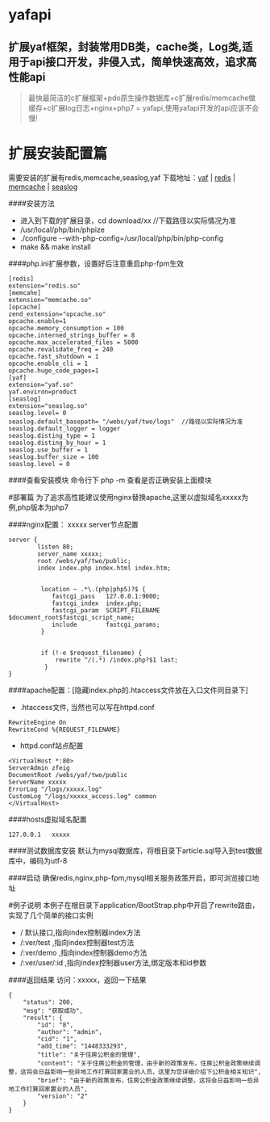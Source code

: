 # yafapi
扩展yaf框架，封装常用DB类，cache类，Log类,适用于api接口开发，非侵入式，简单快速高效，追求高性能api
----------

> 最快最简洁的c扩展框架+pdo原生操作数据库+c扩展redis/memcache做缓存+c扩展log日志+nginx+php7 = yafapi,使用yafapi开发的api应该不会慢!


# 扩展安装配置篇
需要安装的扩展有redis,memcache,seaslog,yaf
下载地址：[yaf](http://pecl.php.net/package/yaf) | [redis](http://pecl.php.net/package/redis) | [memcache](http://pecl.php.net/package/memcache) |  [seaslog](http://pecl.php.net/package/seaslog)

####安装方法
* 进入到下载的扩展目录，cd  download/xx //下载路径以实际情况为准
* /usr/local/php/bin/phpize  
* ./configure --with-php-config=/usr/local/php/bin/php-config
* make && make install

####php.ini扩展参数，设置好后注意重启php-fpm生效

```
[redis]
extension="redis.so"
[memcahe]
extension="memcache.so"
[opcache]
zend_extension="opcache.so"
opcache.enable=1
opcache.memory_consumption = 100
opcache.interned_strings_buffer = 8
opcache.max_accelerated_files = 5000
opcache.revalidate_freq = 240
opcache.fast_shutdown = 1
opcache.enable_cli = 1
opcache.huge_code_pages=1
[yaf]
extension="yaf.so"
yaf.environ=product
[seaslog]
extension="seaslog.so"
seaslog.level= 0
seaslog.default_basepath= "/webs/yaf/two/logs"  //路径以实际情况为准
seaslog.default_logger = logger
seaslog.disting_type = 1
seaslog.disting_by_hour = 1
seaslog.use_buffer = 1
seaslog.buffer_size = 100
seaslog.level = 0
```

####查看安装模块
命令行下 php -m 查看是否正确安装上面模块


#部署篇
为了追求高性能建议使用nginx替换apache,这里以虚拟域名xxxxx为例,php版本为php7



####nginx配置：
xxxxx server节点配置
```
server {
        listen 80;
        server_name xxxxx;
        root /webs/yaf/two/public;
        index index.php index.html index.htm;


         location ~ .*\.(php|php5)?$ {
            fastcgi_pass   127.0.0.1:9000;
            fastcgi_index  index.php;
            fastcgi_param  SCRIPT_FILENAME  $document_root$fastcgi_script_name;
            include        fastcgi_params;
         }


         if (!-e $request_filename) {
             rewrite ^/(.*) /index.php?$1 last;
          }
}
```


####apache配置：[隐藏index.php的.htaccess文件放在入口文件同目录下]
* .htaccess文件, 当然也可以写在httpd.conf

```
RewriteEngine On
RewriteCond %{REQUEST_FILENAME}
```

* httpd.conf站点配置

```
<VirtualHost *:80>
ServerAdmin zfeig
DocumentRoot /webs/yaf/two/public
ServerName xxxxx
ErrorLog "/logs/xxxxx.log"
CustomLog "/logs/xxxxx_access.log" common
</VirtualHost>
```

####hosts虚拟域名配置

```
127.0.0.1   xxxxx
```

####测试数据库安装
默认为mysql数据库，将根目录下article.sql导入到test数据库中，编码为utf-8


####启动
确保redis,nginx,php-fpm,mysql相关服务政策开启，即可浏览接口地址


#例子说明
本例子在根目录下application/BootStrap.php中开启了rewrite路由，实现了几个简单的接口实例
* /   默认接口,指向index控制器index方法
* /:ver/test  ,指向index控制器test方法
* /:ver/demo  ,指向index控制器demo方法
* /:ver/user/:id  ,指向index控制器user方法,绑定版本和id参数

####返回结果
访问：xxxxx，返回一下结果

```
{
    "status": 200,
    "msg": "获取成功",
    "result": {
        "id": "8",
        "author": "admin",
        "cid": "1",
        "add_time": "1448333293",
        "title": "关于住房公积金的管理",
        "content": "关于住房公积金的管理，由于新的政策发布，住房公积金政策继续调整，这将会日益影响一些异地工作打算回家置业的人员，这里为您详细介绍下公积金相关知识",
        "brief": "由于新的政策发布，住房公积金政策继续调整，这将会日益影响一些异地工作打算回家置业的人员",
        "version": "2"
    }
}
```